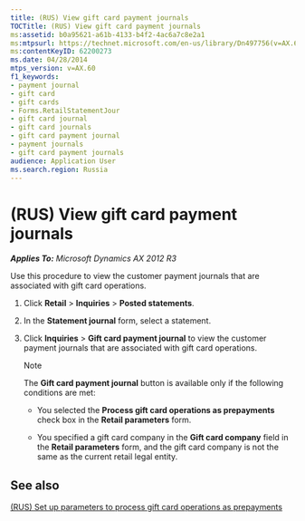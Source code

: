 ```yaml
---
title: (RUS) View gift card payment journals
TOCTitle: (RUS) View gift card payment journals
ms:assetid: b0a95621-a61b-4133-b4f2-4ac6a7c8e2a1
ms:mtpsurl: https://technet.microsoft.com/en-us/library/Dn497756(v=AX.60)
ms:contentKeyID: 62200273
ms.date: 04/28/2014
mtps_version: v=AX.60
f1_keywords:
- payment journal
- gift card
- gift cards
- Forms.RetailStatementJour
- gift card journal
- gift card journals
- gift card payment journal
- payment journals
- gift card payment journals
audience: Application User
ms.search.region: Russia
---
```


# (RUS) View gift card payment journals 


_**Applies To:** Microsoft Dynamics AX 2012 R3_

Use this procedure to view the customer payment journals that are associated with gift card operations.

1.  Click **Retail** \> **Inquiries** \> **Posted statements**.

2.  In the **Statement journal** form, select a statement.

3.  Click **Inquiries** \> **Gift card payment journal** to view the customer payment journals that are associated with gift card operations.
    

    > [!NOTE]
    > <P>The <STRONG>Gift card payment journal</STRONG> button is available only if the following conditions are met:</P>
    > <UL>
    > <LI>
    > <P>You selected the <STRONG>Process gift card operations as prepayments</STRONG> check box in the <STRONG>Retail parameters</STRONG> form.</P>
    > <LI>
    > <P>You specified a gift card company in the <STRONG>Gift card company</STRONG> field in the <STRONG>Retail parameters</STRONG> form, and the gift card company is not the same as the current retail legal entity.</P></LI></UL>



## See also

[(RUS) Set up parameters to process gift card operations as prepayments](rus-set-up-parameters-to-process-gift-card-operations-as-prepayments.md)

  


